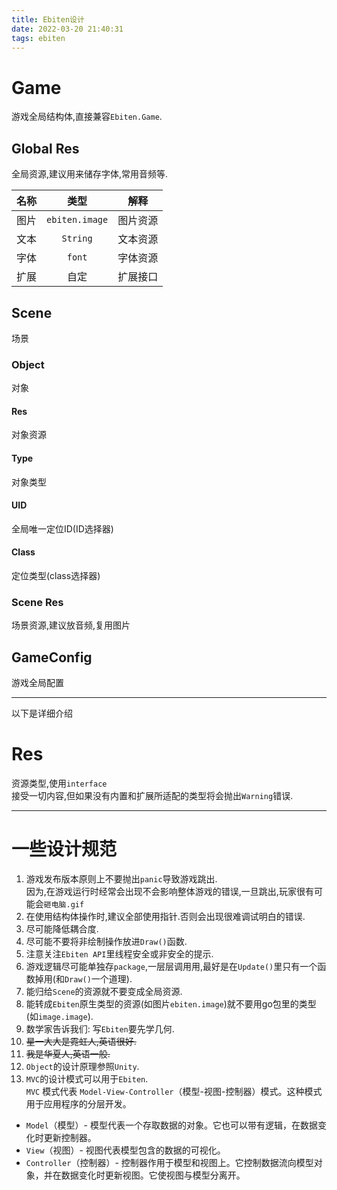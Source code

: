 ```yaml
---
title: Ebiten设计
date: 2022-03-20 21:40:31
tags: ebiten
---
```


# Game 
游戏全局结构体,直接兼容`Ebiten.Game`.

## Global Res
全局资源,建议用来储存字体,常用音频等.

|名称|类型|解释|
:--------------:|:--------------:|:--------------:|
|图片|`ebiten.image`|图片资源|
|文本|`String`|文本资源|
|字体|`font`|字体资源|
|扩展|自定|扩展接口|

## Scene
场景

### Object
对象

#### Res
对象资源

#### Type
对象类型

#### UID
全局唯一定位ID(ID选择器)

#### Class 
定位类型(class选择器)

### Scene Res
场景资源,建议放音频,复用图片

## GameConfig
游戏全局配置


---
以下是详细介绍

# Res
资源类型,使用`interface`  
接受一切内容,但如果没有内置和扩展所适配的类型将会抛出`Warning`错误.


---

# 一些设计规范

1. 游戏发布版本原则上不要抛出`panic`导致游戏跳出.  
因为,在游戏运行时经常会出现不会影响整体游戏的错误,一旦跳出,玩家很有可能会`砸电脑.gif`  
2. 在使用结构体操作时,建议全部使用指针.否则会出现很难调试明白的错误.  
3. 尽可能降低耦合度.
4. 尽可能不要将非绘制操作放进`Draw()`函数.
5. 注意关注`Ebiten API`里线程安全或非安全的提示.
6. 游戏逻辑尽可能单独存`package`,一层层调用用,最好是在`Update()`里只有一个函数掉用(和`Draw()`一个道理).
6. 能归给`Scene`的资源就不要变成全局资源.
7. 能转成`Ebiten`原生类型的资源(如图片`ebiten.image`)就不要用go包里的类型(如`image.image`). 
8. 数学家告诉我们: 写`Ebiten`要先学几何.
9. <del>星一大大是霓虹人,英语很好.</del>
10. <del>我是华夏人,英语一般.</del>
11. `Object`的设计原理参照`Unity`.
12. `MVC`的设计模式可以用于`Ebiten`.  
`MVC` 模式代表 `Model-View-Controller`（模型-视图-控制器）模式。这种模式用于应用程序的分层开发。  
- `Model`（模型）- 模型代表一个存取数据的对象。它也可以带有逻辑，在数据变化时更新控制器。
- `View`（视图）- 视图代表模型包含的数据的可视化。
- `Controller`（控制器）- 控制器作用于模型和视图上。它控制数据流向模型对象，并在数据变化时更新视图。它使视图与模型分离开。

